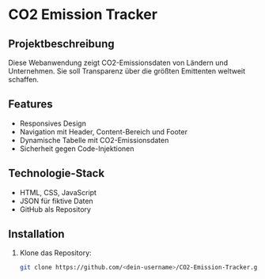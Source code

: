 
# CO2 Emission Tracker

## Projektbeschreibung
Diese Webanwendung zeigt CO2-Emissionsdaten von Ländern und Unternehmen. Sie soll Transparenz über die größten Emittenten weltweit schaffen.

## Features
- Responsives Design
- Navigation mit Header, Content-Bereich und Footer
- Dynamische Tabelle mit CO2-Emissionsdaten
- Sicherheit gegen Code-Injektionen

## Technologie-Stack
- HTML, CSS, JavaScript
- JSON für fiktive Daten
- GitHub als Repository

## Installation
1. Klone das Repository:
   ```bash
   git clone https://github.com/<dein-username>/CO2-Emission-Tracker.git

